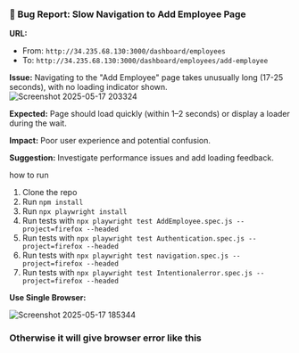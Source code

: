 ### 🐞 Bug Report: Slow Navigation to Add Employee Page

**URL:**
- From: `http://34.235.68.130:3000/dashboard/employees`
- To: `http://34.235.68.130:3000/dashboard/employees/add-employee`

**Issue:**
Navigating to the "Add Employee" page takes unusually long (17-25 seconds), with no loading indicator shown.
![Screenshot 2025-05-17 203324](https://github.com/user-attachments/assets/7a29e7cb-c639-4be9-b8f5-82c1a575c904)


**Expected:**
Page should load quickly (within 1–2 seconds) or display a loader during the wait.

**Impact:**
Poor user experience and potential confusion.

**Suggestion:**
Investigate performance issues and add loading feedback.


how to run 
1. Clone the repo  
2. Run `npm install`  
3. Run `npx playwright install`  
4. Run tests with `npx playwright test AddEmployee.spec.js --project=firefox --headed `
5.  Run tests with `npx playwright test Authentication.spec.js --project=firefox --headed `
6.   Run tests with `npx playwright test navigation.spec.js --project=firefox --headed `
7.    Run tests with `npx playwright test Intentionalerror.spec.js --project=firefox --headed `


**Use Single Browser:**

![Screenshot 2025-05-17 185344](https://github.com/user-attachments/assets/f1be3630-9590-4e9f-b307-0d9782e7ead6)

### Otherwise it will give browser error like this
  
